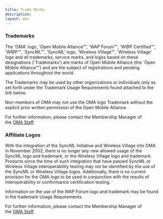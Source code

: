 ```yaml
--- 
title: Trade Marks
description:
layout: doc
---
```


### Trademarks  

The 'OMA' logo, 'Open Mobile Alliance™', 'WAP Forum™', 'W@P Certified™', 'W@P™', 'SyncML™', 'SyncML' logo, 'Wireless Village™', 'Wireless Village' logo and all trademarks, service marks, and logos based on these designations ('Trademarks') are marks of Open Mobile Alliance (the 'Open Mobile Alliance™') and are the subject of registrations and pending applications throughout the world.

The Trademarks may be used by other organizations or individuals only as set forth under the Trademark Usage Requirements found attached to the link below.

Non-members of OMA may not use the OMA logo Trademark without the explicit prior written permission of the Open Mobile Alliance.

For further information, please contact the Membership Manager of the <a href="/contact-us">OMA Staff</a>.  

### Affiliate Logos  

With the integration of the SyncML Initiative and Wireless Village into OMA in November 2002, there is no longer any new allowed usage of the SyncML logo and trademark, or the Wireless Village logo and trademark. Products since the time of such integration that have passed SyncML or Wireless Village interoperability testing may not be identified by the use of the SyncML or Wireless Village logos. Additionally, there is no current provision for the OMA logo to be used in conjunction with the results of interoperability or conformance certification testing.  

Information on the use of the WAP Forum logo and trademark may be found in the trademark Usage Requirements.  

For further information, please contact the Membership Manager of the <a href="/contact-us">OMA Staff</a>.